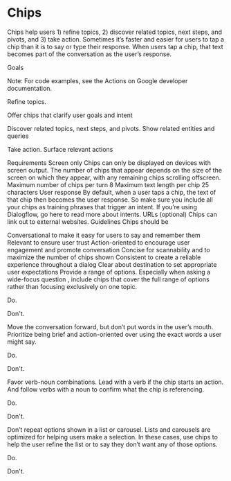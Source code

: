 # Chips

Chips help users 1) refine topics, 2) discover related topics, next steps, and
pivots, and 3) take action. Sometimes it’s faster and easier for users to tap a
chip than it is to say or type their response. When users tap a chip, that text
becomes part of the conversation as the user’s response.

Goals

Note: For code examples, see the Actions on Google developer documentation.

Refine topics.

Offer chips that clarify user goals and intent

Discover related topics, next steps, and pivots.
Show related entities and queries

Take action.
Surface relevant actions

Requirements
Screen only	Chips can only be displayed on devices with screen output. The number of chips that appear depends on the size of the screen on which they appear, with any remaining chips scrolling offscreen.
Maximum number of chips per turn	8
Maximum text length per chip	25 characters
User response	By default, when a user taps a chip, the text of that chip then becomes the user response. So make sure you include all your chips as training phrases that trigger an intent. If you’re using Dialogflow, go here to read more about intents.
URLs (optional)	Chips can link out to external websites.
Guidelines
Chips should be

Conversational to make it easy for users to say and remember them
Relevant to ensure user trust
Action-oriented to encourage user engagement and promote conversation
Concise for scannability and to maximize the number of chips shown
Consistent to create a reliable experience throughout a dialog
Clear about destination to set appropriate user expectations
Provide a range of options.
Especially when asking a wide-focus question , include chips that cover the full range of options rather than focusing exclusively on one topic.

Do.


Don't.

Move the conversation forward, but don’t put words in the user’s mouth.
Prioritize being brief and action-oriented over using the exact words a user might say.

Do.


Don't.

Favor verb-noun combinations.
Lead with a verb if the chip starts an action. And follow verbs with a noun to confirm what the chip is referencing.

Do.


Don't.

Don’t repeat options shown in a list or carousel.
Lists and carousels are optimized for helping users make a selection. In these cases, use chips to help the user refine the list or to say they don’t want any of those options.

Do.


Don't.
